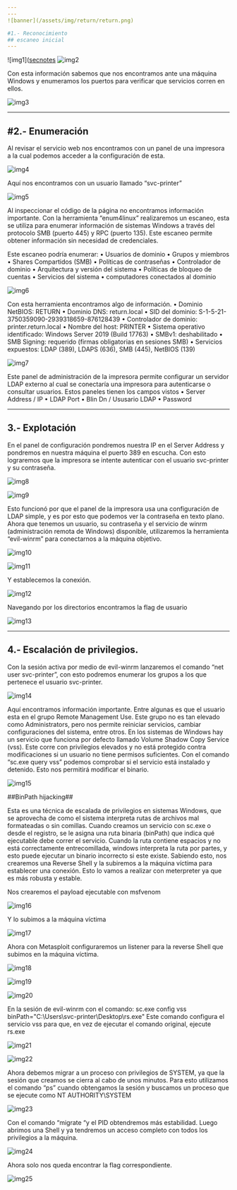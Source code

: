 ```yaml
---
---
![banner](/assets/img/return/return.png)

#1.- Reconocimiento
## escaneo inicial
---
```

![img1]([secnotes](https://yorve.github.io/secnotes/assets/img/return/1.jpg)
![img2](/assets/img/return/2.png)

Con esta información sabemos que nos encontramos ante una
máquina Windows y enumeramos los puertos para verificar que
servicios corren en ellos.

![img3](/assets/img/return/3.png)

---
#2.- Enumeración
---

Al revisar el servicio web nos encontramos con un panel de
una impresora a la cual podemos acceder a la configuración
de esta. 

![img4](/assets/img/return/4.png)

Aquí nos encontramos con un usuario llamado “svc-printer”

![img5](/assets/img/return/5.png)

Al inspeccionar el código de la página no encontramos información importante. 
Con la herramienta “enum4linux” realizaremos un escaneo, esta se utiliza para enumerar información de sistemas Windows a través del protocolo SMB (puerto 445) y RPC (puerto 135).  Este escaneo permite obtener información sin necesidad de credenciales.

Este escaneo podría enumerar:
•	Usuarios de dominio
•	Grupos y miembros
•	Shares Compartidos (SMB)
•	Políticas de contraseñas
•	Controlador de dominio
•	Arquitectura y versión del sistema
•	Políticas de bloqueo de cuentas
•	Servicios del sistema
•	computadores conectados al dominio

![img6](/assets/img/return/6.png)

Con esta herramienta encontramos algo de información.
•	Dominio NetBIOS: RETURN
•	Dominio DNS: return.local
•	SID del dominio: S-1-5-21-3750359090-2939318659-876128439
•	Controlador de dominio: printer.return.local
•	Nombre del host: PRINTER
•	Sistema operativo identificado: Windows Server 2019 (Build 17763)
•	SMBv1: deshabilitado
•	SMB Signing: requerido (firmas obligatorias en sesiones SMB)
•	Servicios expuestos: LDAP (389), LDAPS (636), SMB (445), NetBIOS (139)

![img7](/assets/img/return/7.png)

Este panel de administración de la impresora permite configurar un servidor LDAP externo al cual se conectaría una impresora para autenticarse o consultar usuarios. Estos paneles tienen los campos vistos
•	Server Address / IP
•	LDAP Port
•	Blin Dn / Ususario LDAP
•	Password

---
3.- Explotación
---

En el panel de configuración pondremos nuestra IP en el Server Address y pondremos en nuestra máquina el puerto 389 en escucha. Con esto lograremos que la impresora se intente autenticar con el usuario svc-printer y su contraseña.

![img8](/assets/img/return/8.png)

![img9](/assets/img/return/9.png)

Esto funcionó por que el panel de la impresora usa una configuración de LDAP simple, y es por esto que podemos ver la contraseña en texto plano.
Ahora que tenemos un usuario, su contraseña y el servicio de winrm (administración remota de Windows) disponible, utilizaremos la herramienta “evil-winrm” para conectarnos a la máquina objetivo.

![img10](/assets/img/return/10.png)

![img11](/assets/img/return/11.png)

Y establecemos la conexión.

![img12](/assets/img/return/12.png)

Navegando por los directorios encontramos la flag de usuario

![img13](/assets/img/return/13.png)

---
4.- Escalación de privilegios.
---

Con la sesión activa por medio de evil-winrm lanzaremos el comando “net user svc-printer”, con esto podremos enumerar los grupos a los que pertenece el usuario svc-printer.

![img14](/assets/img/return/14.png)

Aquí encontramos información importante. Entre algunas es que el usuario esta en el grupo Remote Management Use. Este grupo no es tan elevado como Administrators, pero nos permite reiniciar servicios, cambiar configuraciones del sistema, entre otros.
En los sistemas de Windows hay un servicio que funciona por defecto llamado Volume Shadow Copy Service (vss). Este corre con privilegios elevados y no está protegido contra modificaciones si un usuario no tiene permisos suficientes.
Con el comando “sc.exe query vss” podemos comprobar si el servicio está instalado y detenido. Esto nos permitirá modificar el binario. 

![img15](/assets/img/return/15.png)

##BinPath hijacking##

Esta es una técnica de escalada de privilegios en sistemas Windows, que se aprovecha de como el sistema interpreta rutas de archivos mal formateadas o sin comillas. 
Cuando creamos un servicio con sc.exe o desde el registro, se le asigna una ruta binaria (binPath) que indica qué ejecutable debe correr el servicio.
Cuando la ruta contiene espacios y no está correctamente entrecomillada, windows interpreta la ruta por partes, y esto puede ejecutar un binario incorrecto si este existe.
Sabiendo esto, nos crearemos una Reverse Shell y la subiremos a la máquina víctima para establecer una conexión. Esto lo vamos a realizar con meterpreter ya que es más robusta y estable.

Nos crearemos el payload ejecutable con msfvenom

![img16](/assets/img/return/16.png)

Y lo subimos a la máquina víctima

![img17](/assets/img/return/17.png)

Ahora con Metasploit configuraremos un listener para la reverse Shell que subimos en la máquina víctima.

![img18](/assets/img/return/18.png)

![img19](/assets/img/return/19.png)

![img20](/assets/img/return/20.png)

En la sesión de evil-winrm con el comando:
sc.exe config vss binPath="C:\Users\svc-printer\Desktop\rs.exe"
Este comando configura el servicio vss para que, en vez de ejecutar el comando original, ejecute rs.exe

![img21](/assets/img/return/21.png)

![img22](/assets/img/return/22.png)

Ahora debemos migrar a un proceso con privilegios de SYSTEM, ya que la sesión que creamos se cierra al cabo de unos minutos. Para esto utilizamos el comando “ps” cuando obtengamos la sesión y buscamos un proceso que se ejecute como NT AUTHORITY\SYSTEM  

![img23](/assets/img/return/23.png)

Con el comando “migrate “y el PID obtendremos más estabilidad.
Luego abrimos una Shell y ya tendremos un acceso completo con todos los privilegios a la máquina.

![img24](/assets/img/return/24.png)

Ahora solo nos queda encontrar la flag correspondiente.

![img25](/assets/img/return/25.png)

